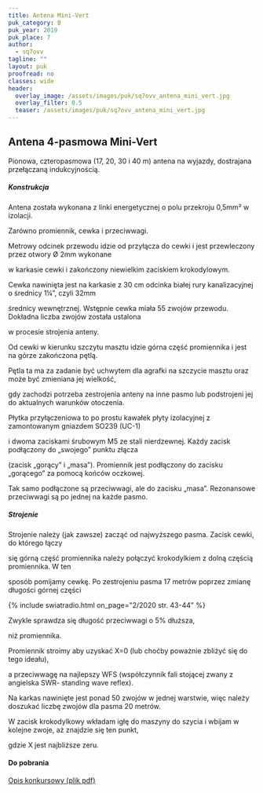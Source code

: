 ```yaml
---
title: Antena Mini-Vert
puk_category: B
puk_year: 2019
puk_place: 7
author: 
  - sq7ovv
tagline: ""
layout: puk
proofread: no
classes: wide
header:
  overlay_image: /assets/images/puk/sq7ovv_antena_mini_vert.jpg
  overlay_filter: 0.5
  teaser: /assets/images/puk/sq7ovv_antena_mini_vert.jpg
---
```






 







Antena 4-pasmowa Mini-Vert
--------------------------





 Pionowa, czteropasmowa (17, 20, 30 i 40 m) antena na wyjazdy, dostrajana przełączaną indukcyjnością.




##### Konstrukcja




 Antena została wykonana z linki energetycznej o polu przekroju 0,5mm² w izolacji.

 Zarówno promiennik, cewka i przeciwwagi.

 




 Metrowy odcinek przewodu idzie od przyłącza do cewki i jest przewleczony przez otwory Ø 2mm wykonane

 w karkasie cewki i zakończony niewielkim zaciskiem krokodylowym.

 




 Cewka nawinięta jest na karkasie z 30 cm odcinka białej rury kanalizacyjnej o średnicy 1¼”, czyli 32mm

 średnicy wewnętrznej. Wstępnie cewka miała 55 zwojów przewodu. Dokładna liczba zwojów została ustalona

 w procesie strojenia anteny.

 




 Od cewki w kierunku szczytu masztu idzie górna część promiennika i jest na górze zakończona pętlą.

 Pętla ta ma za zadanie być uchwytem dla agrafki na szczycie masztu oraz może być zmieniana jej wielkość,

 gdy zachodzi potrzeba zestrojenia anteny na inne pasmo lub podstrojeni jej do aktualnych warunków otoczenia.






Płytka przyłączeniowa to po prostu kawałek płyty izolacyjnej z zamontowanym gniazdem SO239 (UC-1)

 i dwoma zaciskami śrubowym M5 ze stali nierdzewnej. Każdy zacisk podłączony do „swojego” punktu złącza

 (zacisk „gorący” i „masa”). Promiennik jest podłączony do zacisku „gorącego” za pomocą końców oczkowej.

 Tak samo podłączone są przeciwwagi, ale do zacisku „masa”. Rezonansowe przeciwwagi są po jednej na każde pasmo.

 


##### Strojenie




 Strojenie należy (jak zawsze) zacząć od najwyższego pasma. Zacisk cewki, do którego łączy

 się górną część promiennika należy połączyć krokodylkiem z dolną częścią promiennika. W ten

 sposób pomijamy cewkę. Po zestrojeniu pasma 17 metrów poprzez zmianę długości górnej części

{% include swiatradio.html on_page="2/2020 str. 43-44" %}

 Zwykle sprawdza się długość przeciwwagi o 5% dłuższa,

 niż promiennika.






 Promiennik stroimy aby uzyskać X=0 (lub choćby poważnie zbliżyć się do tego ideału),

 a przeciwwagę na najlepszy WFS (współczynnik fali stojącej zwany z angielska SWR- standing wave reflex).

 Na karkas nawinięte jest ponad 50 zwojów w jednej warstwie, więc należy doszukać liczbę zwojów dla pasma 20 metrów.

 W zacisk krokodylkowy wkładam igłę do maszyny do szycia i wbijam w kolejne zwoje, aż znajdzie się ten punkt,

 gdzie X jest najbliższe zeru.

 



#### Do pobrania

[Opis konkursowy (plik pdf)](/assets/bin/SQ7OVV_Antena-4-pasmowa-minivert.pdf)






 





 


